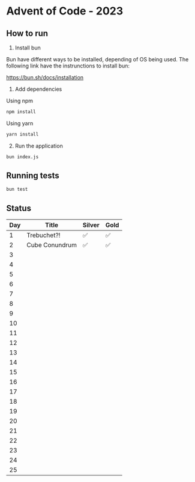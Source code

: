 # Advent of Code - 2023

## How to run

1. Install bun

Bun have different ways to be installed, depending of OS being used. The following link have the instrunctions to install bun:

https://bun.sh/docs/installation

1. Add dependencies

Using npm

```bash
npm install
```

Using yarn

```bash
yarn install
```

2. Run the application

```bash
bun index.js
```

## Running tests

```bash
bun test
```

## Status

| Day | Title | Silver | Gold |
| -- | -- | -- | -- |
| 1 | Trebuchet?! |✅| ✅ |
| 2 | Cube Conundrum | ✅ | ✅ |
| 3 | | | |
| 4 | | | |
| 5 | | | |
| 6 | | | |
| 7 | | | |
| 8 | | | |
| 9 | | | |
| 10 | | | |
| 11 | | | |
| 12 | | | |
| 13 | | | |
| 14 | | | |
| 15 | | | |
| 16 | | | |
| 17 | | | |
| 18 | | | |
| 19 | | | |
| 20 | | | |
| 21 | | | |
| 22 | | | |
| 23 | | | |
| 24 | | | |
| 25 | | | |